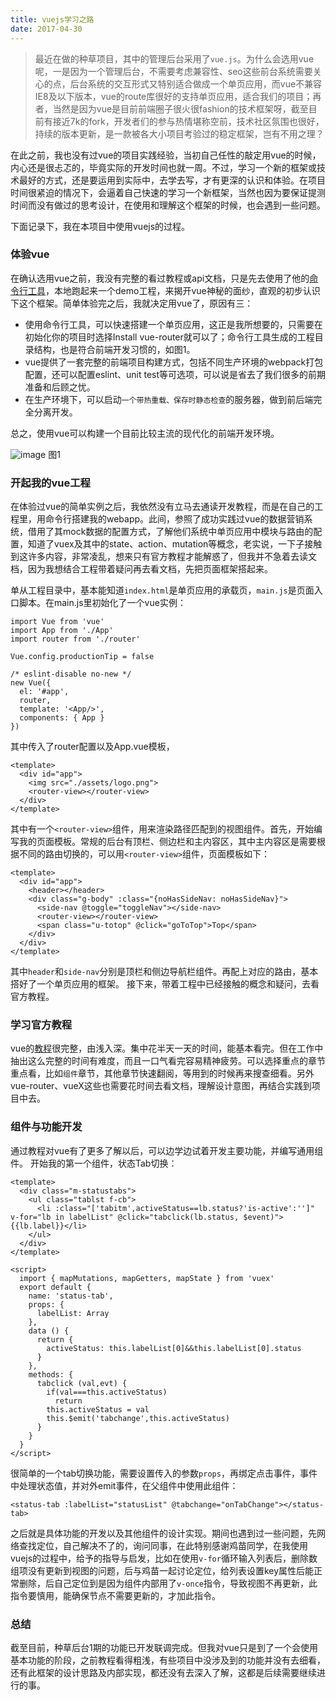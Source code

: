 ```yaml
---
title: vuejs学习之路
date: 2017-04-30
---
```


>最近在做的种草项目，其中的管理后台采用了`vue.js`。为什么会选用vue呢，一是因为一个管理后台，不需要考虑兼容性、seo这些前台系统需要关心的点，后台系统的交互形式又特别适合做成一个单页应用，而vue不兼容IE8及以下版本，vue的route库很好的支持单页应用，适合我们的项目；再者，当然是因为vue是目前前端圈子很火很fashion的技术框架呀，截至目前有接近7k的fork，开发者们的参与热情堪称空前，技术社区氛围也很好，持续的版本更新，是一款被各大小项目考验过的稳定框架，岂有不用之理？

<!-- more -->

在此之前，我也没有过vue的项目实践经验，当初自己任性的敲定用vue的时候，内心还是很忐忑的，毕竟实际的开发时间也就一周。不过，学习一个新的框架或技术最好的方式，还是要运用到实际中，去学去写，才有更深的认识和体验。在项目时间很紧迫的情况下，会逼着自己快速的学习一个新框架，当然也因为要保证提测时间而没有做过的思考设计，在使用和理解这个框架的时候，也会遇到一些问题。

下面记录下，我在本项目中使用vuejs的过程。

### 体验vue
在确认选用vue之前，我没有完整的看过教程或api文档，只是先去使用了他的[命令行工具](https://cn.vuejs.org/v2/guide/installation.html#命令行工具)，本地跑起来一个demo工程，来揭开vue神秘的面纱，直观的初步认识下这个框架。简单体验完之后，我就决定用vue了，原因有三：

- 使用命令行工具，可以快速搭建一个单页应用，这正是我所想要的，只需要在初始化你的项目时选择Install vue-router就可以了；命令行工具生成的工程目录结构，也是符合前端开发习惯的，如图1。
- vue提供了一套完整的前端项目构建方式，包括不同生产环境的webpack打包配置，还可以配置eslint、unit test等可选项，可以说是省去了我们很多的前期准备和后顾之忧。
- 在生产环境下，可以启动`一个带热重载、保存时静态检查`的服务器，做到前后端完全分离开发。

总之，使用vue可以构建一个目前比较主流的现代化的前端开发环境。

![image](https://chuantu.biz/t5/76/1493567172x2890171636.png) 图1


### 开起我的vue工程
在体验过vue的简单实例之后，我依然没有立马去通读开发教程，而是在自己的工程里，用命令行搭建我的webapp。此间，参照了成功实践过vue的数据营销系统，借用了其mock数据的配置方式，了解他们系统中单页应用中模块与路由的配置，知道了vuex及其中的state、action、mutation等概念，老实说，一下子接触到这许多内容，非常凌乱，想来只有官方教程才能解惑了，但我并不急着去读文档，因为我想结合工程带着疑问再去看文档，先把页面框架搭起来。

单从工程目录中，基本能知道`index.html`是单页应用的承载页，`main.js`是页面入口脚本。在main.js里初始化了一个vue实例：

```
import Vue from 'vue'
import App from './App'
import router from './router'

Vue.config.productionTip = false

/* eslint-disable no-new */
new Vue({
  el: '#app',
  router,
  template: '<App/>',
  components: { App }
})
```

其中传入了router配置以及App.vue模板，
```
<template>
  <div id="app">
    <img src="./assets/logo.png">
    <router-view></router-view>
  </div>
</template>
```
其中有一个`<router-view>`组件，用来渲染路径匹配到的视图组件。首先，开始编写我的页面模板。常规的后台有顶栏、侧边栏和主内容区，其中主内容区是需要根据不同的路由切换的，可以用`<router-view>`组件，页面模板如下：

```
<template>
  <div id="app">
    <header></header>
    <div class="g-body" :class="{noHasSideNav: noHasSideNav}">
      <side-nav @toggle="toggleNav"></side-nav>
      <router-view></router-view>
      <span class="u-totop" @click="goToTop">Top</span>
    </div>
  </div>
</template>
```
其中`header`和`side-nav`分别是顶栏和侧边导航栏组件。再配上对应的路由，基本搭好了一个单页应用的框架。
接下来，带着工程中已经接触的概念和疑问，去看官方教程。


### 学习官方教程
vue的[教程](https://cn.vuejs.org/v2/guide/)很完整，由浅入深。集中花半天一天的时间，能基本看完。但在工作中抽出这么完整的时间有难度，而且一口气看完容易精神疲劳。可以选择重点的章节重点看，比如`组件`章节，其他章节快速翻阅，等用到的时候再来搜查细看。另外vue-router、vueX这些也需要花时间去看文档，理解设计意图，再结合实践到项目中去。


### 组件与功能开发

通过教程对vue有了更多了解以后，可以边学边试着开发主要功能，并编写通用组件。
开始我的第一个组件，状态Tab切换：
```
<template>
  <div class="m-statustabs">
    <ul class="tablst f-cb">
      <li :class="['tabitm',activeStatus==lb.status?'is-active':'']" v-for="lb in labelList" @click="tabclick(lb.status, $event)">{{lb.label}}</li>
    </ul>
  </div>
</template>

<script>
  import { mapMutations, mapGetters, mapState } from 'vuex'
  export default {
    name: 'status-tab',
    props: {
      labelList: Array
    },
    data () {
      return {
        activeStatus: this.labelList[0]&&this.labelList[0].status
      }
    },
    methods: {
      tabclick (val,evt) {
        if(val===this.activeStatus)
          return
        this.activeStatus = val
        this.$emit('tabchange',this.activeStatus)
      }
    }
  }
</script>

```
很简单的一个tab切换功能，需要设置传入的参数`props`，再绑定点击事件，事件中处理状态值，并对外emit事件，在父组件中使用此组件：
```
<status-tab :labelList="statusList" @tabchange="onTabChange"></status-tab>

```
之后就是具体功能的开发以及其他组件的设计实现。期间也遇到过一些问题，先网络查找定位，自己解决不了的，询问同事，在此特别感谢鸡苗同学，在我使用vuejs的过程中，给予的指导与启发，比如在使用`v-for`循环输入列表后，删除数组项没有更新到视图的问题，后与鸡苗一起讨论定位，给列表设置key属性后能正常删除，后自己定位到是因为组件内部用了`v-once`指令，导致视图不再更新，此指令要慎用，能确保节点不需要更新的，才加此指令。

### 总结
截至目前，种草后台1期的功能已开发联调完成。但我对vue只是到了一个会使用基本功能的阶段，之前教程看得粗浅，有些项目中没涉及到的功能并没有去细看，还有此框架的设计思路及内部实现，都还没有去深入了解，这都是后续需要继续进行的事。

